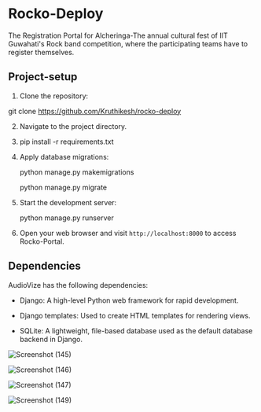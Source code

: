 # Rocko-Deploy
The Registration Portal for Alcheringa-The annual cultural fest of IIT Guwahati's Rock band competition,
 where the participating teams have to register themselves.
## Project-setup

1. Clone the repository:

git clone https://github.com/Kruthikesh/rocko-deploy

2. Navigate to the project directory.

3. pip install -r requirements.txt

4. Apply database migrations:

   python manage.py makemigrations

   python manage.py migrate

5. Start the development server:

   python manage.py runserver

6. Open your web browser and visit `http://localhost:8000` to access Rocko-Portal.

## Dependencies

AudioVize has the following dependencies:

- Django: A high-level Python web framework for rapid development.

- Django templates: Used to create HTML templates for rendering views.

- SQLite: A lightweight, file-based database used as the default database backend in Django.




![Screenshot (145)](https://github.com/Kruthikesh/rocko-deploy/assets/98465500/2c36abe8-b1b1-4bba-8269-e264171a1ad7)

![Screenshot (146)](https://github.com/Kruthikesh/rocko-deploy/assets/98465500/7f581e51-a0c1-4a3b-971e-9dbb52125c3b)

![Screenshot (147)](https://github.com/Kruthikesh/rocko-deploy/assets/98465500/88067125-812a-4356-ad1a-513f20438f72)

![Screenshot (149)](https://github.com/Kruthikesh/rocko-deploy/assets/98465500/d85b646c-aead-4756-a7e1-132172692df8)










